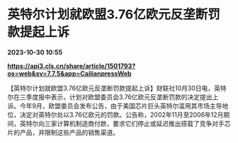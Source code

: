 # 英特尔计划就欧盟3.76亿欧元反垄断罚款提起上诉

**2023-10-30 10:55**

**https://api3.cls.cn/share/article/1501793?os=web&sv=7.7.5&app=CailianpressWeb**

【英特尔计划就欧盟3.76亿欧元反垄断罚款提起上诉】财联社10月30日电，英特尔在三季度报中表示，计划对欧盟委员会3.76亿欧元反垄断罚款的决定提出上诉。今年9月，欧盟委员会发布公告，由于美国芯片巨头英特尔滥用其市场主导地位，决定对英特尔处以3.76亿欧元的罚款。公告称，2002年11月至2006年12月期间，英特尔向三家计算机制造商付款，要求它们停止或延迟推出搭载了竞争对手芯片的产品，并限制这些产品的销售渠道。